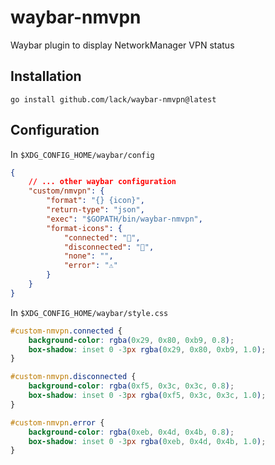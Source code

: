 # waybar-nmvpn

Waybar plugin to display NetworkManager VPN status

## Installation

```
go install github.com/lack/waybar-nmvpn@latest
```

## Configuration

In `$XDG_CONFIG_HOME/waybar/config`
```json
{
    // ... other waybar configuration
    "custom/nmvpn": {
        "format": "{} {icon}",
        "return-type": "json",
        "exec": "$GOPATH/bin/waybar-nmvpn",
        "format-icons": {
            "connected": "",
            "disconnected": "",
            "none": "",
            "error": "⚠"
        }
    }
}
```

In `$XDG_CONFIG_HOME/waybar/style.css`
```css
#custom-nmvpn.connected {
    background-color: rgba(0x29, 0x80, 0xb9, 0.8);
    box-shadow: inset 0 -3px rgba(0x29, 0x80, 0xb9, 1.0);
}

#custom-nmvpn.disconnected {
    background-color: rgba(0xf5, 0x3c, 0x3c, 0.8);
    box-shadow: inset 0 -3px rgba(0xf5, 0x3c, 0x3c, 1.0);
}

#custom-nmvpn.error {
    background-color: rgba(0xeb, 0x4d, 0x4b, 0.8);
    box-shadow: inset 0 -3px rgba(0xeb, 0x4d, 0x4b, 1.0);
}
```
